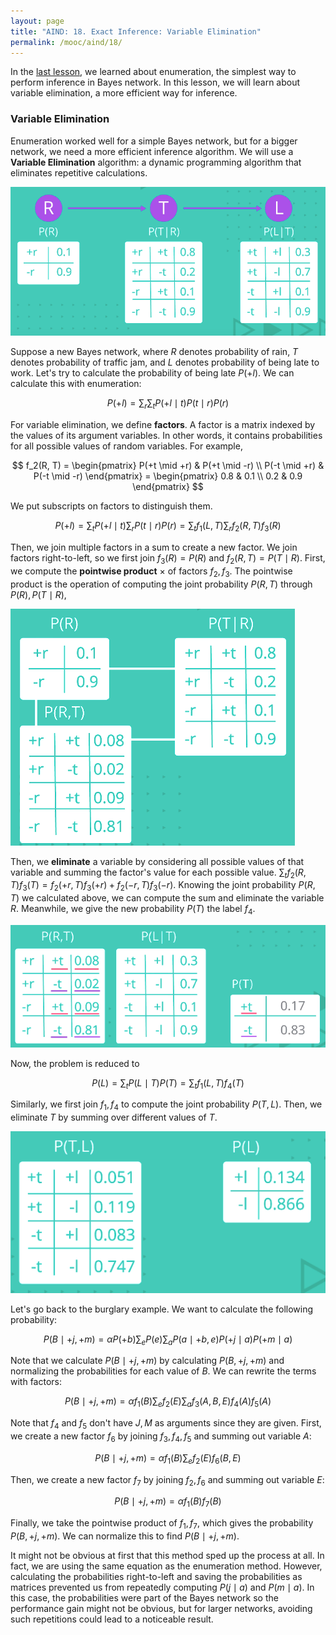 ```yaml
---
layout: page
title: "AIND: 18. Exact Inference: Variable Elimination"
permalink: /mooc/aind/18/
---
```


In the [last lesson](/mooc/aind/17), we learned about enumeration, the simplest way to perform inference in Bayes network. In this lesson, we will learn about variable elimination, a more efficient way for inference.

### Variable Elimination

Enumeration worked well for a simple Bayes network, but for a bigger network, we need a more efficient inference algorithm. We will use a **Variable Elimination** algorithm: a dynamic programming algorithm that eliminates repetitive calculations.

![Another example of Bayes network](/assets/mooc/aind/18/bayes_network_ex_2.png)

Suppose a new Bayes network, where $R$ denotes probability of rain, $T$ denotes probability of traffic jam, and $L$ denotes probability of being late to work. Let's try to calculate the probability of being late $P(+l)$. We can calculate this with enumeration:

$$
P(+l) = \sum_r \sum_t P(+l \mid t) P(t \mid r) P(r)
$$

For variable elimination, we define **factors**. A factor is a matrix indexed by the values of its argument variables. In other words, it contains probabilities for all possible values of random variables. For example,

$$
f_2(R, T) = \begin{pmatrix}
P(+t \mid +r) & P(+t \mid -r) \\
P(-t \mid +r) & P(-t \mid -r)
\end{pmatrix} = 
\begin{pmatrix}
0.8 & 0.1 \\
0.2 & 0.9
\end{pmatrix}
$$

We put subscripts on factors to distinguish them.

$$
P(+l) = \sum_t P(+l \mid t) \sum_r P(t \mid r) P(r) = \sum_t f_1(L, T) \sum_r f_2(R, T) f_3(R)
$$

Then, we join multiple factors in a sum to create a new factor. We join factors right-to-left, so we first join $f_3(R) = P(R)$ and $f_2(R, T) = P(T \mid R)$. First, we compute the **pointwise product** $\times$ of factors $f_2, f_3$. The pointwise product is the operation of computing the joint probability $P(R, T)$ through $P(R), P(T \mid R)$, 

![Joining two factors](/assets/mooc/aind/18/factor_join.png)

Then, we **eliminate** a variable by considering all possible values of that variable and summing the factor's value for each possible value. $\sum_t f_2(R, T) f_3(T) = f_2(+r, T) f_3(+r) + f_2(-r, T) f_3(-r)$. Knowing the joint probability $P(R, T)$ we calculated above, we can compute the sum and eliminate the variable $R$. Meanwhile, we give the new probability $P(T)$ the label $f_4$.

![Eliminate R](/assets/mooc/aind/18/marginal_prob.png)

Now, the problem is reduced to

$$
P(L) = \sum_t P(L \mid T) P(T) = \sum_t f_1(L, T) f_4(T)
$$

Similarly, we first join $f_1, f_4$ to compute the joint probability $P(T, L)$. Then, we eliminate $T$ by summing over different values of $T$. 

![Variable Elimination Repeated](/assets/mooc/aind/18/elimination_again.png)

Let's go back to the burglary example. We want to calculate the following probability:

$$
P(B \mid +j, +m) = \alpha P(+b) \sum_e P(e) \sum_a P(a \mid +b, e) P(+j \mid a) P(+m \mid a)
$$

Note that we calculate $P(B \mid +j, +m)$ by calculating $P(B, +j, +m)$ and normalizing the probabilities for each value of $B$. We can rewrite the terms with factors:

$$
P(B \mid +j, +m) = \alpha f_1(B) \sum_e f_2(E) \sum_a f_3(A, B, E) f_4(A) f_5(A)
$$

Note that $f_4$ and $f_5$ don't have $J, M$ as arguments since they are given. First, we create a new factor $f_6$ by joining $f_3, f_4, f_5$ and summing out variable $A$:

$$
P(B \mid +j, +m) = \alpha f_1(B) \sum_e f_2(E) f_6(B, E)
$$

Then, we create a new factor $f_7$ by joining $f_2, f_6$ and summing out variable $E$:

$$
P(B \mid +j, +m) = \alpha f_1(B) f_7(B)
$$

Finally, we take the pointwise product of $f_1, f_7$, which gives the probability $P(B, +j, +m)$. We can normalize this to find $P(B \mid +j, +m)$. 

It might not be obvious at first that this method sped up the process at all. In fact, we are using the same equation as the enumeration method. However, calculating the probabilities right-to-left and saving the probabilities as matrices prevented us from repeatedly computing $P(j \mid a)$ and $P(m \mid a)$. In this case, the probabilities were part of the Bayes network so the performance gain might not be obvious, but for larger networks, avoiding such repetitions could lead to a noticeable result.

